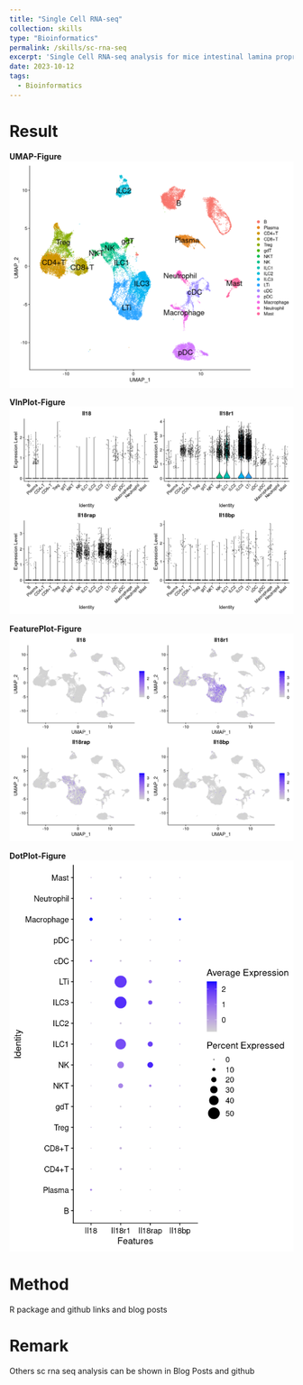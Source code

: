 ```yaml
---
title: "Single Cell RNA-seq"
collection: skills
type: "Bioinformatics"
permalink: /skills/sc-rna-seq
excerpt: 'Single Cell RNA-seq analysis for mice intestinal lamina propria and Peyer’s patches for CD45+ immune cells (GSE124880, Immunity)'
date: 2023-10-12
tags:
  - Bioinformatics
---
```


Result
======
**UMAP-Figure**<br><img src='/images/GSE124880UMAP.png'><br>
 
**VlnPlot-Figure**<br><img src='/images/GSE124880VlnPlot.png'><br>
 
**FeaturePlot-Figure**<br><img src='/images/GSE124880FeaturePlot.png'><br>
 
**DotPlot-Figure**<br><img src='/images/GSE124880DotPlot.png'><br>

Method
======
R package and github links and blog posts

Remark
======
Others sc rna seq analysis can be shown in Blog Posts and github
